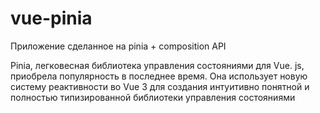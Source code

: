 # vue-pinia

Приложение сделанное на pinia + composition API

Pinia, легковесная библиотека управления состояниями для Vue. js, приобрела популярность в последнее время. Она использует новую систему реактивности во Vue 3 для создания интуитивно понятной и полностью типизированной библиотеки управления состояниями
